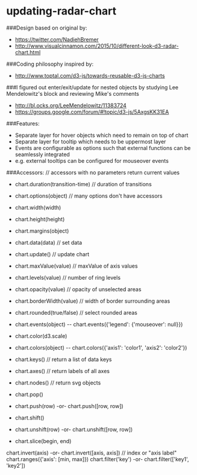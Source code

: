 # updating-radar-chart

###Design based on original by:
- https://twitter.com/NadiehBremer
- http://www.visualcinnamon.com/2015/10/different-look-d3-radar-chart.html

###Coding philosophy inspired by:
- http://www.toptal.com/d3-js/towards-reusable-d3-js-charts

###I figured out enter/exit/update for nested objects by studying Lee Mendelowitz's block and reviewing Mike's comments
- http://bl.ocks.org/LeeMendelowitz/11383724
- https://groups.google.com/forum/#!topic/d3-js/5AxgsKK31EA

###Features:
- Separate layer for hover objects which need to remain on top of chart
- Separate layer for tooltip which needs to be uppermost layer
- Events are configurable as options such that external functions can be seamlessly integrated
 - e.g. external tooltips can be configured for mouseover events

###Accessors:
// accessors with no parameters return current values
- chart.duration(transition-time) // duration of transitions
- chart.options(object) // many options don't have accessors
- chart.width(width)
- chart.height(height)
- chart.margins(object)

- chart.data(data) // set data
- chart.update() // update chart

- chart.maxValue(value) // maxValue of axis values
- chart.levels(value) // number of ring levels
- chart.opacity(value) // opacity of unselected areas
- chart.borderWidth(value) // width of border surrounding areas
- chart.rounded(true/false) // select rounded areas
- chart.events(object) -- chart.events({'legend': {'mouseover': null}})

- chart.color(d3.scale)
- chart.colors(object) -- chart.colors({'axis1': 'color1', 'axis2': 'color2'})

- chart.keys() // return a list of data keys
- chart.axes() // return labels of all axes
- chart.nodes() // return svg objects

- chart.pop()
- chart.push(row) -or- chart.push([row, row])
- chart.shift()
- chart.unshift(row) -or- chart.unshift([row, row])
- chart.slice(begin, end)

chart.invert(axis) -or- chart.invert([axis, axis]) // index or "axis label"
chart.ranges({'axis': [min, max]}) 
chart.filter('key') -or- chart.filter(['key1', 'key2'])

